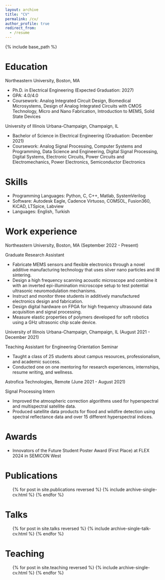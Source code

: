 ```yaml
---
layout: archive
title: "CV"
permalink: /cv/
author_profile: true
redirect_from:
  - /resume
---
```


{% include base_path %}

Education
======
Northeastern University, Boston, MA
* Ph.D. in Electrical Engineering (Expected Graduation: 2027)
* GPA: 4.0/4.0
* Coursework: Analog Integrated Circuit Design, Biomedical Microsystems, Design of Analog Integrated Circuits with CMOS Technology, Micro and Nano Fabrication, Introduction to MEMS, Solid State Devices

University of Illinois Urbana-Champaign, Champaign, IL
* Bachelor of Science in Electrical Engineering (Graduation: December 2021)
* Coursework: Analog Signal Processing, Computer Systems and Programming, Data Science and Engineering, Digital Signal Processing, Digital Systems, Electronic Circuits, Power Circuits and Electromechanics, Power Electronics, Semiconductor Electronics

Skills
======
* Programming Languages: Python, C, C++, Matlab, SystemVerilog
* Software: Autodesk Eagle, Cadence Virtuoso, COMSOL, Fusion360, KiCAD, LTSpice, Labview
* Languages: English, Turkish

Work experience
======
Northeastern University, Boston, MA (September 2022 - Present)

Graduate Research Assistant
* Fabricate MEMS sensors and flexible electronics through a novel additive manufacturing technology that uses silver nano particles and IR sintering.
* Design a high frequency scanning acoustic microscope and combine it with an inverted epi-illumination
microscope setup to test potential ultrasonic neuromodulation mechanisms.
* Instruct and monitor three students in additively manufactured electronics design and fabrication.
* Design digital hardware on FPGA for high frequency ultrasound data acquisition and signal processing.
* Measure elastic properties of polymers developed for soft robotics using a GHz ultrasonic chip scale device.

University of Illinois Urbana-Champaign, Champaign, IL (August 2021 - December 2021)

Teaching Assistant for Engineering Orientation Seminar
* Taught a class of 25 students about campus resources, professionalism, and academic success.
* Conducted one on one mentoring for research experiences, internships, resume writing, and wellness.

Astrofica Technologies, Remote (June 2021 - August 2021)

Signal Processing Intern
* Improved the atmospheric correction algorithms used for hyperspectral and multispectral satellite data.
* Produced satellite data products for flood and wildfire detection using spectral reflectance data and over 15 different hyperspectral indices.

Awards
======
* Innovators of the Future Student Poster Award (First Place) at FLEX 2024 in SEMICON West

Publications
======
  <ul>{% for post in site.publications reversed %}
    {% include archive-single-cv.html %}
  {% endfor %}</ul>
  
Talks
======
  <ul>{% for post in site.talks reversed %}
    {% include archive-single-talk-cv.html  %}
  {% endfor %}</ul>
  
Teaching
======
  <ul>{% for post in site.teaching reversed %}
    {% include archive-single-cv.html %}
  {% endfor %}</ul>
  
